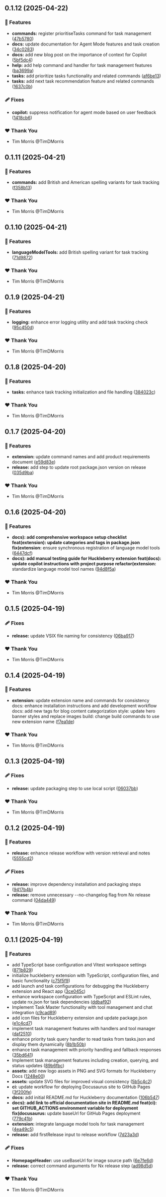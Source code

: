 ## 0.1.12 (2025-04-22)

### 🚀 Features

- **commands:** register prioritiseTasks command for task management ([47b5780](https://github.com/CambridgeMonorail/vscode-huckleberry/commit/47b5780))
- **docs:** update documentation for Agent Mode features and task creation ([34c0283](https://github.com/CambridgeMonorail/vscode-huckleberry/commit/34c0283))
- **docs:** add new blog post on the importance of context for Copilot ([5bf5dc4](https://github.com/CambridgeMonorail/vscode-huckleberry/commit/5bf5dc4))
- **help:** add help command and handler for task management features ([ba3699a](https://github.com/CambridgeMonorail/vscode-huckleberry/commit/ba3699a))
- **tasks:** add prioritize tasks functionality and related commands ([af6be13](https://github.com/CambridgeMonorail/vscode-huckleberry/commit/af6be13))
- **tasks:** add next task recommendation feature and related commands ([1637c0b](https://github.com/CambridgeMonorail/vscode-huckleberry/commit/1637c0b))

### 🩹 Fixes

- **copilot:** suppress notification for agent mode based on user feedback ([1418cb6](https://github.com/CambridgeMonorail/vscode-huckleberry/commit/1418cb6))

### ❤️ Thank You

- Tim Morris @TimDMorris

## 0.1.11 (2025-04-21)

### 🚀 Features

- **commands:** add British and American spelling variants for task tracking ([f358b13](https://github.com/CambridgeMonorail/vscode-huckleberry/commit/f358b13))

### ❤️ Thank You

- Tim Morris @TimDMorris

## 0.1.10 (2025-04-21)

### 🚀 Features

- **languageModelTools:** add British spelling variant for task tracking ([71d9872](https://github.com/CambridgeMonorail/vscode-huckleberry/commit/71d9872))

### ❤️ Thank You

- Tim Morris @TimDMorris

## 0.1.9 (2025-04-21)

### 🚀 Features

- **logging:** enhance error logging utility and add task tracking check ([95c450d](https://github.com/CambridgeMonorail/vscode-huckleberry/commit/95c450d))

### ❤️ Thank You

- Tim Morris @TimDMorris

## 0.1.8 (2025-04-20)

### 🚀 Features

- **tasks:** enhance task tracking initialization and file handling ([384023c](https://github.com/CambridgeMonorail/vscode-huckleberry/commit/384023c))

### ❤️ Thank You

- Tim Morris @TimDMorris

## 0.1.7 (2025-04-20)

### 🚀 Features

- **extension:** update command names and add product requirements document ([e59d83e](https://github.com/CambridgeMonorail/vscode-huckleberry/commit/e59d83e))
- **release:** add step to update root package.json version on release ([035d9ba](https://github.com/CambridgeMonorail/vscode-huckleberry/commit/035d9ba))

### ❤️ Thank You

- Tim Morris @TimDMorris

## 0.1.6 (2025-04-20)

### 🚀 Features

- **docs): add comprehensive workspace setup checklist feat(extension): update categories and tags in package.json fix(extension:** ensure synchronous registration of language model tools ([6447dcf](https://github.com/CambridgeMonorail/vscode-huckleberry/commit/6447dcf))
- **docs): add manual testing guide for Huckleberry extension feat(docs): update copilot instructions with project purpose refactor(extension:** standardize language model tool names ([94d8f5a](https://github.com/CambridgeMonorail/vscode-huckleberry/commit/94d8f5a))

### ❤️ Thank You

- Tim Morris @TimDMorris

## 0.1.5 (2025-04-19)

### 🩹 Fixes

- **release:** update VSIX file naming for consistency ([06ba917](https://github.com/CambridgeMonorail/vscode-huckleberry/commit/06ba917))

### ❤️ Thank You

- Tim Morris @TimDMorris

## 0.1.4 (2025-04-19)

### 🚀 Features

- **extension:** update extension name and commands for consistency docs: enhance installation instructions and add development workflow docs: add new tags for blog content categorization style: update hero banner styles and replace images build: change build commands to use new extension name ([f7ea1de](https://github.com/CambridgeMonorail/vscode-huckleberry/commit/f7ea1de))

### ❤️ Thank You

- Tim Morris @TimDMorris

## 0.1.3 (2025-04-19)

### 🩹 Fixes

- **release:** update packaging step to use local script ([06037bb](https://github.com/CambridgeMonorail/vscode-huckleberry/commit/06037bb))

### ❤️ Thank You

- Tim Morris @TimDMorris

## 0.1.2 (2025-04-19)

### 🚀 Features

- **release:** enhance release workflow with version retrieval and notes ([5555cd2](https://github.com/CambridgeMonorail/vscode-huckleberry/commit/5555cd2))

### 🩹 Fixes

- **release:** improve dependency installation and packaging steps ([9417b4b](https://github.com/CambridgeMonorail/vscode-huckleberry/commit/9417b4b))
- **release:** remove unnecessary --no-changelog flag from Nx release command ([04da449](https://github.com/CambridgeMonorail/vscode-huckleberry/commit/04da449))

### ❤️ Thank You

- Tim Morris @TimDMorris

## 0.1.1 (2025-04-19)

### 🚀 Features

- add TypeScript base configuration and Vitest workspace settings ([871b829](https://github.com/CambridgeMonorail/vscode-huckleberry/commit/871b829))
- initialize huckleberry extension with TypeScript, configuration files, and basic functionality ([c75f5f9](https://github.com/CambridgeMonorail/vscode-huckleberry/commit/c75f5f9))
- add launch and task configurations for debugging the Huckleberry extension and React app ([3ce045c](https://github.com/CambridgeMonorail/vscode-huckleberry/commit/3ce045c))
- enhance workspace configuration with TypeScript and ESLint rules, update nx.json for task dependencies ([ddbaf92](https://github.com/CambridgeMonorail/vscode-huckleberry/commit/ddbaf92))
- Implement Task Master functionality with tool management and chat integration ([c9cad89](https://github.com/CambridgeMonorail/vscode-huckleberry/commit/c9cad89))
- add icon files for Huckleberry extension and update package.json ([e1c4cd7](https://github.com/CambridgeMonorail/vscode-huckleberry/commit/e1c4cd7))
- implement task management features with handlers and tool manager ([daf2510](https://github.com/CambridgeMonorail/vscode-huckleberry/commit/daf2510))
- enhance priority task query handler to read tasks from tasks.json and display them dynamically ([8b1b50b](https://github.com/CambridgeMonorail/vscode-huckleberry/commit/8b1b50b))
- enhance task management with priority handling and fallback responses ([35bd641](https://github.com/CambridgeMonorail/vscode-huckleberry/commit/35bd641))
- Implement task management features including creation, querying, and status updates ([89b6fbc](https://github.com/CambridgeMonorail/vscode-huckleberry/commit/89b6fbc))
- **assets:** add new logo assets in PNG and SVG formats for Huckleberry Docs ([1248e00](https://github.com/CambridgeMonorail/vscode-huckleberry/commit/1248e00))
- **assets:** update SVG files for improved visual consistency ([5b5c4c2](https://github.com/CambridgeMonorail/vscode-huckleberry/commit/5b5c4c2))
- **ci:** update workflow for deploying Docusaurus site to GitHub Pages ([3f200fe](https://github.com/CambridgeMonorail/vscode-huckleberry/commit/3f200fe))
- **docs:** add initial README.md for Huckleberry documentation ([106b547](https://github.com/CambridgeMonorail/vscode-huckleberry/commit/106b547))
- **docs): add link to official documentation site in README.md feat(ci): set GITHUB_ACTIONS environment variable for deployment fix(docusaurus:** update baseUrl for GitHub Pages deployment ([779c41b](https://github.com/CambridgeMonorail/vscode-huckleberry/commit/779c41b))
- **extension:** integrate language model tools for task management ([4ea49c5](https://github.com/CambridgeMonorail/vscode-huckleberry/commit/4ea49c5))
- **release:** add firstRelease input to release workflow ([7d23a3d](https://github.com/CambridgeMonorail/vscode-huckleberry/commit/7d23a3d))

### 🩹 Fixes

- **HomepageHeader:** use useBaseUrl for image source path ([6e7fe6d](https://github.com/CambridgeMonorail/vscode-huckleberry/commit/6e7fe6d))
- **release:** correct command arguments for Nx release step ([ad98d5d](https://github.com/CambridgeMonorail/vscode-huckleberry/commit/ad98d5d))

### ❤️ Thank You

- Tim Morris @TimDMorris